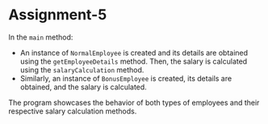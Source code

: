 # Assignment-5



In the `main` method:

- An instance of `NormalEmployee` is created and its details are obtained using the `getEmployeeDetails` method. Then, the salary is calculated using the `salaryCalculation` method.
- Similarly, an instance of `BonusEmployee` is created, its details are obtained, and the salary is calculated.

The program showcases the behavior of both types of employees and their respective salary calculation methods.
